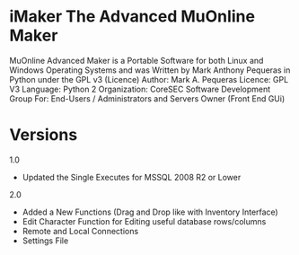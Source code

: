 iMaker The Advanced MuOnline Maker
======

MuOnline Advanced Maker is a Portable Software for both Linux and Windows Operating Systems
and was Written by Mark Anthony Pequeras in Python under the GPL v3 (Licence)
Author: Mark A. Pequeras
Licence: GPL V3
Language: Python 2
Organization: CoreSEC Software Development Group
For: End-Users / Administrators and Servers Owner (Front End GUi)



Versions
======
1.0 
- Updated the Single Executes for MSSQL 2008 R2 or Lower

2.0
- Added a New Functions (Drag and Drop like with Inventory Interface)
- Edit Character Function for Editing useful database rows/columns
- Remote and Local Connections 
- Settings File
